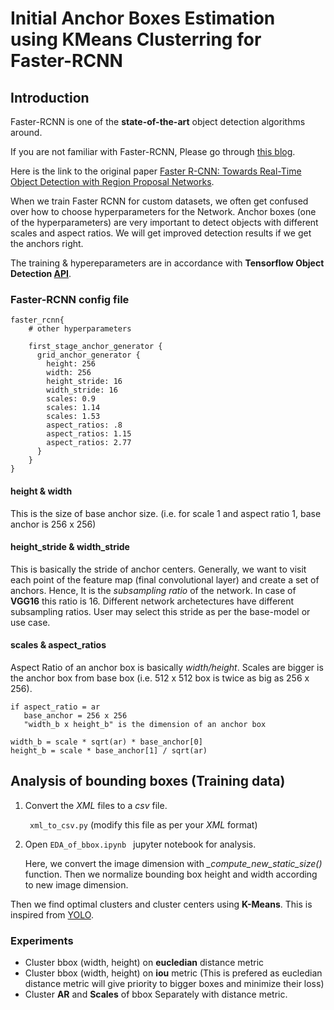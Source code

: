 # Initial Anchor Boxes Estimation using KMeans Clusterring for Faster-RCNN

## Introduction
Faster-RCNN is one of the **state-of-the-art** object detection algorithms around.

If you are not familiar with Faster-RCNN, Please go through [this blog](https://tryolabs.com/blog/2018/01/18/faster-r-cnn-down-the-rabbit-hole-of-modern-object-detection/).

Here is the link to the original paper [ Faster R-CNN: Towards Real-Time Object Detection with Region Proposal Networks](https://arxiv.org/abs/1506.01497).

When we train Faster RCNN for custom datasets, we often get confused over how to choose hyperparameters for the Network. Anchor boxes (one of the hyperparameters) are very important to detect objects with different scales and aspect ratios. We will get improved detection results if we get the anchors right.

The training & hypereparameters are in accordance with **Tensorflow Object Detection [API](https://github.com/tensorflow/models/tree/master/research/object_detection)**.

### Faster-RCNN config file
```
faster_rcnn{
    # other hyperparameters

    first_stage_anchor_generator {
      grid_anchor_generator {
        height: 256
        width: 256
        height_stride: 16
        width_stride: 16
        scales: 0.9
        scales: 1.14
        scales: 1.53
        aspect_ratios: .8
        aspect_ratios: 1.15
        aspect_ratios: 2.77
      }
    }    
}
```
#### height & width
This is the size of base anchor size. (i.e. for scale 1 and aspect ratio 1, base anchor is 256 x 256)

#### height_stride & width_stride
This is basically the stride of anchor centers. Generally, we want to visit each point of the feature map (final convolutional layer) and create a set of anchors. Hence, It is the *subsampling ratio* of the network. In case of **VGG16** this ratio is 16. Different network archetectures have different subsampling ratios. User may select this stride as per the base-model or use case.

#### scales & aspect_ratios

Aspect Ratio of an anchor box is basically *width/height*. Scales are bigger is the anchor box from base box (i.e. 512 x 512 box is twice as big as 256 x 256).
```
if aspect_ratio = ar
   base_anchor = 256 x 256
   "width_b x height_b" is the dimension of an anchor box

width_b = scale * sqrt(ar) * base_anchor[0]
height_b = scale * base_anchor[1] / sqrt(ar)
```

## Analysis of bounding boxes (Training data)

1. Convert the *XML* files to a *csv* file.

    ``` xml_to_csv.py``` (modify this file as per your *XML* format)
2. Open     ```EDA_of_bbox.ipynb ```    jupyter notebook for analysis.

    Here, we convert the image dimension with *_compute_new_static_size()* function. Then we normalize bounding box height and width according to new image dimension. 

Then we find optimal clusters and cluster centers using **K-Means**. This is inspired from [YOLO](https://pjreddie.com/darknet/yolo/).

### Experiments
* Cluster bbox (width, height) on **eucledian** distance metric
* Cluster bbox (width, height) on **iou** metric (This is prefered as eucledian distance metric will give priority to bigger boxes and minimize their loss)
* Cluster **AR** and **Scales** of bbox Separately with distance metric.



